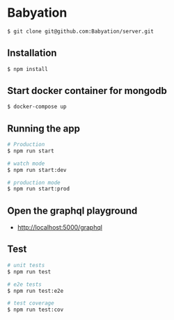 
# Babyation

```bash 
$ git clone git@github.com:Babyation/server.git
```
## Installation

```bash
$ npm install
```

## Start docker container for mongodb

```bash
$ docker-compose up
```

## Running the app

```bash
# Production
$ npm run start

# watch mode
$ npm run start:dev

# production mode
$ npm run start:prod
```

## Open the graphql playground

- [http://localhost:5000/graphql](http://localhost:5000/graphql)

## Test

```bash
# unit tests
$ npm run test

# e2e tests
$ npm run test:e2e

# test coverage
$ npm run test:cov
```
